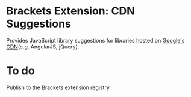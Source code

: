 Brackets Extension: CDN Suggestions
=========================

Provides JavaScript library suggestions for libraries hosted on [Google's CDN](https://developers.google.com/speed/libraries/devguide)(e.g. AngularJS, jQuery).

# To do
Publish to the Brackets extension registry